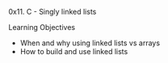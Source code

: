 0x11. C - Singly linked lists

Learning Objectives

- When and why using linked lists vs arrays
- How to build and use linked lists

